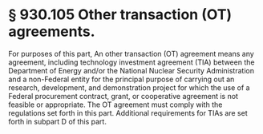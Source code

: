 # § 930.105   Other transaction (OT) agreements.

For purposes of this part, An other transaction (OT) agreement means any agreement, including technology investment agreement (TIA) between the Department of Energy and/or the National Nuclear Security Administration and a non-Federal entity for the principal purpose of carrying out an research, development, and demonstration project for which the use of a Federal procurement contract, grant, or cooperative agreement is not feasible or appropriate. The OT agreement must comply with the regulations set forth in this part. Additional requirements for TIAs are set forth in subpart D of this part.






